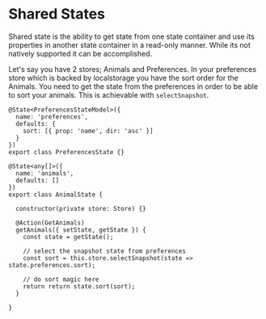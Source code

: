 # Shared States
Shared state is the ability to get state from one state container and use its properties
in another state container in a read-only manner. While its not natively supported it can
be accomplished.

Let's say you have 2 stores; Animals and Preferences. In your preferences store which is backed
by localstorage you have the sort order for the Animals. You need to get the state from the
preferences in order to be able to sort your animals. This is achievable with `selectSnapshot`.

```TS
@State<PreferencesStateModel>({
  name: 'preferences',
  defaults: {
    sort: [{ prop: 'name', dir: 'asc' }]
  }
})
export class PreferencesState {}

@State<any[]>({
  name: 'animals',
  defaults: []
})
export class AnimalState {

  constructor(private store: Store) {}

  @Action(GetAnimals)
  getAnimals({ setState, getState }) {
    const state = getState();

    // select the snapshot state from preferences
    const sort = this.store.selectSnapshot(state => state.preferences.sort);

    // do sort magic here
    return return state.sort(sort);
  }

}
```
